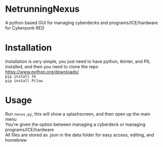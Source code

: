 # NetrunningNexus
A python based GUI for managing cyberdecks and programs/ICE/hardware for Cyberpunk RED

# Installation
Installation is very simple, you just need to have python, tkinter, and PIL installed, and then you need to clone the repo<br>
https://www.python.org/downloads/ <br>
```pip install tk``` <br>
```pip install Pilow```

# Usage
Run ```nexus.py```, this will show a splashscreen, and then open up the main menu <br>
You're given the option between managing a cyberdeck or managing programs/ICE/hardware <br>
All files are stored as .json in the data folder for easy access, editing, and homebrew <br>
